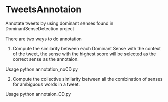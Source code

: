 # TweetsAnnotaion

Annotate tweets by using dominant senses found in DominantSenseDetection project

There are two ways to do annotation
1. Compute the similarity between each Dominant Sense with the context of the tweet, the sense with the highest score will be selected as the correct sense as the annotaion.

Usage
python annotation_noCD.py

2. Compute the collective similarity between all the combination of senses for ambiguous words in a tweet. 

Usage
python annotaion_CD.py
